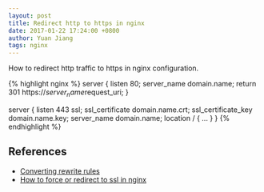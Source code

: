 ```yaml
---
layout: post
title: Redirect http to https in nginx
date: 2017-01-22 17:24:00 +0800
author: Yuan Jiang
tags: nginx
---
```


How to redirect http traffic to https in nginx configuration.

{% highlight nginx %}
server {
    listen  80;
    server_name domain.name;
    return 301 https://$server_name$request_uri;
}

server {
    listen   443 ssl;
    ssl_certificate  domain.name.crt;
    ssl_certificate_key  domain.name.key;
    server_name  domain.name;
    location / {
        ...
    }
}
{% endhighlight %}

## References
- [Converting rewrite rules](http://nginx.org/en/docs/http/converting_rewrite_rules.html)
- [How to force or redirect to ssl in nginx](http://serverfault.com/a/424016)
